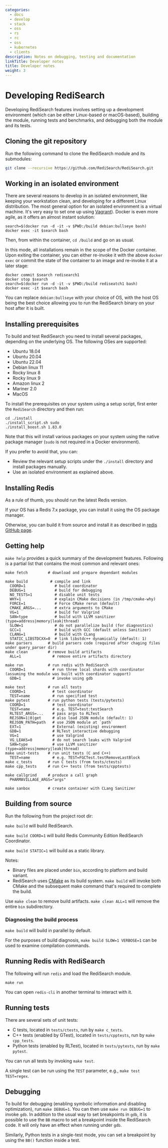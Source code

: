 ```yaml
---
categories:
  - docs
  - develop
  - stack
  - oss
  - rs
  - rc
  - oss
  - kubernetes
  - clients
description: Notes on debugging, testing and documentation
linkTitle: Developer notes
title: Developer notes
weight: 3
---
```


# Developing RediSearch

Developing RediSearch features involves setting up a development environment (which can be either Linux-based or macOS-based), building the module, running tests and benchmarks, and debugging both the module and its tests.

## Cloning the git repository

Run the following command to clone the RediSearch module and its submodules:

```sh
git clone --recursive https://github.com/RediSearch/RediSearch.git
```

## Working in an isolated environment

There are several reasons to develop in an isolated environment, like keeping your workstation clean, and developing for a different Linux distribution.
The most general option for an isolated environment is a virtual machine. It's very easy to set one up using [Vagrant](https://www.vagrantup.com)).
Docker is even more agile, as it offers an almost instant solution:

```
search=$(docker run -d -it -v $PWD:/build debian:bullseye bash)
docker exec -it $search bash
```

Then, from within the container, `cd /build` and go on as usual.

In this mode, all installations remain in the scope of the Docker container.
Upon exiting the container, you can either re-invoke it with the above `docker exec` or commit the state of the container to an image and re-invoke it at a later stage:

```
docker commit $search redisearch1
docker stop $search
search=$(docker run -d -it -v $PWD:/build rediseatch1 bash)
docker exec -it $search bash
```

You can replace `debian:bullseye` with your choice of OS, with the host OS being the best choice allowing you to run the RediSearch binary on your host after it is built.

## Installing prerequisites

To build and test RediSearch you need to install several packages, depending on the underlying OS. The following OSes are supported:

- Ubuntu 18.04
- Ubuntu 20.04
- Ubuntu 22.04
- Debian linux 11
- Rocky linux 8
- Rocky linux 9
- Amazon linux 2
- Mariner 2.0
- MacOS

To install the prerequisites on your system using a setup script, first enter the `RediSearch` directory and then run:

```
cd ./install
./install_script.sh sudo
./install_boost.sh 1.83.0
```

Note that this will install various packages on your system using the native package manager (`sudo` is not required in a Docker environment).

If you prefer to avoid that, you can:

- Review the relevant setup scripts under the `./install` directory and install packages manually.
- Use an isolated environment as explained above.

## Installing Redis

As a rule of thumb, you should run the latest Redis version.

If your OS has a Redis 7.x package, you can install it using the OS package manager.

Otherwise, you can build it from source and install it as described in [redis GitHub page](https://github.com/redis/redis).

## Getting help

`make help` provides a quick summary of the development features. Following is a partial list that contains the most common and relevant ones:

```
make fetch         # download and prepare dependant modules

make build          # compile and link
  COORD=1             # build coordinator
  DEBUG=1             # build for debugging
  NO_TESTS=1          # disable unit tests
  WHY=1               # explain CMake decisions (in /tmp/cmake-why)
  FORCE=1             # Force CMake rerun (default)
  CMAKE_ARGS=...      # extra arguments to CMake
  VG=1                # build for Valgrind
  SAN=type            # build with LLVM sanitizer (type=address|memory|leak|thread)
  SLOW=1              # do not parallelize build (for diagnostics)
  GCC=1               # build with GCC (default unless Sanitizer)
  CLANG=1             # build with CLang
  STATIC_LIBSTDCXX=0  # link libstdc++ dynamically (default: 1)
make parsers       # build parsers code (required after chaging files under query_parser dir)
make clean         # remove build artifacts
  ALL=1              # remove entire artifacts directory

make run           # run redis with RediSearch
  COORD=1            # run three local shards with coordinator (assuming the module was built with coordinator support)
  GDB=1              # invoke using gdb

make test          # run all tests
  COORD=1            # test coordinator
  TEST=name          # run specified test
make pytest        # run python tests (tests/pytests)
  COORD=1            # test coordinator
  TEST=name          # e.g. TEST=test:testSearch
  RLTEST_ARGS=...    # pass args to RLTest
  REJSON=1|0|get     # also load JSON module (default: 1)
  REJSON_PATH=path   # use JSON module at `path`
  EXT=1              # External (existing) environment
  GDB=1              # RLTest interactive debugging
  VG=1               # use Valgrind
  VG_LEAKS=0         # do not search leaks with Valgrind
  SAN=type           # use LLVM sanitizer (type=address|memory|leak|thread)
make unit-tests    # run unit tests (C and C++)
  TEST=name          # e.g. TEST=FGCTest.testRemoveLastBlock
make c_tests       # run C tests (from tests/ctests)
make cpp_tests     # run C++ tests (from tests/cpptests)

make callgrind     # produce a call graph
  PHARMAVILLAGE_ARGS="args"

make sanbox        # create container with CLang Sanitizer
```

## Building from source

Run the following from the project root dir:

`make build` will build RediSearch.

`make build COORD=1` will build Redis Community Edition RediSearch Coordinator.

`make build STATIC=1` will build as a static library.

Notes:

- Binary files are placed under `bin`, according to platform and build variant.
- RediSearch uses [CMake](https://cmake.org) as its build system. `make build` will invoke both CMake and the subsequent make command that's required to complete the build.

Use `make clean` to remove build artifacts. `make clean ALL=1` will remove the entire `bin` subdirectory.

### Diagnosing the build process

`make build` will build in parallel by default.

For the purposes of build diagnosis, `make build SLOW=1 VERBOSE=1` can be used to examine compilation commands.

## Running Redis with RediSearch

The following will run `redis` and load the RediSearch module.

```
make run
```

You can open `redis-cli` in another terminal to interact with it.

## Running tests

There are several sets of unit tests:

- C tests, located in `tests/ctests`, run by `make c_tests`.
- C++ tests (enabled by GTest), located in `tests/cpptests`, run by `make cpp_tests`.
- Python tests (enabled by RLTest), located in `tests/pytests`, run by `make pytest`.

You can run all tests by invoking `make test`.

A single test can be run using the `TEST` parameter, e.g., `make test TEST=regex`.

## Debugging

To build for debugging (enabling symbolic information and disabling optimization), run `make DEBUG=1`.
You can then use `make run DEBUG=1` to invoke `gdb`.
In addition to the usual way to set breakpoints in `gdb`, it is possible to use the `BB` macro to set a breakpoint inside the RediSearch code. It will only have an effect when running under `gdb`.

Similarly, Python tests in a single-test mode, you can set a breakpoint by using the `BB()` function inside a test.
